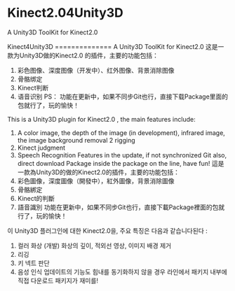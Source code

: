 Kinect2.04Unity3D
=================

A Unity3D ToolKit  for Kinect2.0 

Kinect4Unity3D ============== 
A Unity3D ToolKit for Kinect2.0 
这是一款为Unity3D做的Kinect2.0 的插件，主要的功能包括： 
1. 彩色图像、深度图像（开发中）、红外图像、背景消除图像 
2. 骨骼绑定 
3. Kinect判断 
4. 语音识别 PS： 功能在更新中，如果不同步Git也行，直接下载Package里面的包就行了，玩的愉快！ 

This is a Unity3D plugin for Kinect2.0 , 
the main features include: 
1. A color image, the depth of the image (in development), infrared image, the image background removal 
2 rigging 
3. Kinect judgment 
4. Speech Recognition 
Features in the update, if not synchronized Git also, direct download Package inside the package on the line, have fun!
這是一款為Unity3D的做的Kinect2.0的插件，主要的功能包括： 
1. 彩色圖像，深度圖像（開發中），紅外圖像，背景消除圖像 
2. 骨骼綁定 
3. Kinect的判斷 
4. 語音識別 
功能在更新中，如果不同步Git也行，直接下載Package裡面的包就行了，玩的愉​​快！

이 Unity3D 플러그인에 대한 Kinect2.0을, 주요 특징은 다음과 같습니다된다 : 
1. 컬러 화상 (개발) 화상의 깊이, 적외선 영상, 이미지 배경 제거 
2. 리깅 
3. 키 넥트 판단 
4. 음성 인식 업데이트의 기능도 힘내를 동기화하지 
않을 경우 라인에서 패키지 내부에 직접 다운로드 패키지가 재미를!
